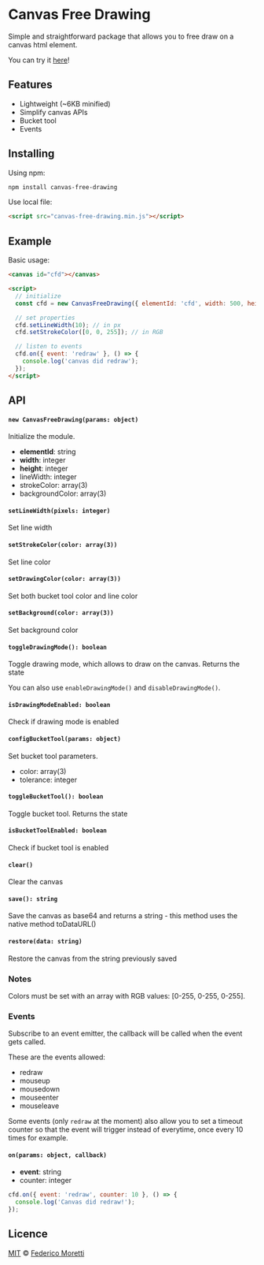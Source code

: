 # Canvas Free Drawing

Simple and straightforward package that allows you to free draw on a canvas html element.

You can try it [here](https://fmoretti.com/canvas-free-drawing)!

## Features

- Lightweight (~6KB minified)
- Simplify canvas APIs
- Bucket tool
- Events

## Installing

Using npm:

```bash
npm install canvas-free-drawing
```

Use local file:

```html
<script src="canvas-free-drawing.min.js"></script>
```

## Example

Basic usage:

```html
<canvas id="cfd"></canvas>

<script>
  // initialize
  const cfd = new CanvasFreeDrawing({ elementId: 'cfd', width: 500, height: 500 });

  // set properties
  cfd.setLineWidth(10); // in px
  cfd.setStrokeColor([0, 0, 255]); // in RGB

  // listen to events
  cfd.on({ event: 'redraw' }, () => {
    console.log('canvas did redraw');
  });
</script>
```

## API

#### `new CanvasFreeDrawing(params: object)`

Initialize the module.

- **elementId**: string
- **width**: integer
- **height**: integer
- lineWidth: integer
- strokeColor: array(3)
- backgroundColor: array(3)

#### `setLineWidth(pixels: integer)`

Set line width

#### `setStrokeColor(color: array(3))`

Set line color

#### `setDrawingColor(color: array(3))`

Set both bucket tool color and line color

#### `setBackground(color: array(3))`

Set background color

#### `toggleDrawingMode(): boolean`

Toggle drawing mode, which allows to draw on the canvas. Returns the state

You can also use `enableDrawingMode()` and `disableDrawingMode()`.

#### `isDrawingModeEnabled: boolean`

Check if drawing mode is enabled

#### `configBucketTool(params: object)`

Set bucket tool parameters.

- color: array(3)
- tolerance: integer

#### `toggleBucketTool(): boolean`

Toggle bucket tool. Returns the state

#### `isBucketToolEnabled: boolean`

Check if bucket tool is enabled

#### `clear()`

Clear the canvas

#### `save(): string`

Save the canvas as base64 and returns a string - this method uses the native method toDataURL()

#### `restore(data: string)`

Restore the canvas from the string previously saved

### Notes

Colors must be set with an array with RGB values: [0-255, 0-255, 0-255].

### Events

Subscribe to an event emitter, the callback will be called when the event gets called.

These are the events allowed:

- redraw
- mouseup
- mousedown
- mouseenter
- mouseleave

Some events (only `redraw` at the moment) also allow you to set a timeout counter so that the event will trigger instead of everytime, once every 10 times for example.

#### `on(params: object, callback)`

- **event**: string
- counter: integer

```js
cfd.on({ event: 'redraw', counter: 10 }, () => {
  console.log('Canvas did redraw!');
});
```

## Licence

[MIT](LICENSE) © [Federico Moretti](https://fmoretti.com)
